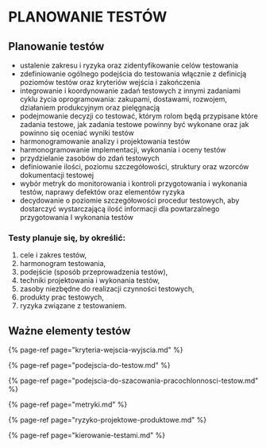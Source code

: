 # PLANOWANIE TESTÓW

## Planowanie testów

* ustalenie zakresu i ryzyka oraz zidentyfikowanie celów testowania
* zdefiniowanie ogólnego podejścia do testowania włącznie z definicją poziomów testów oraz kryteriów wejścia i zakończenia
* integrowanie i koordynowanie zadań testowych z innymi zadaniami cyklu życia oprogramowania: zakupami, dostawami, rozwojem, działaniem produkcyjnym oraz pielęgnacją
* podejmowanie decyzji co testować, którym rolom będą przypisane które zadania testowe, jak zadania testowe powinny być wykonane oraz jak powinno się oceniać wyniki testów
* harmonogramowanie analizy i projektowania testów
* harmonogramowanie implementacji, wykonania i oceny testów
* przydzielanie zasobów do zdań testowych
* definiowanie ilości, poziomu szczegółowości, struktury oraz wzorców dokumentacji testowej
* wybór metryk do monitorowania i kontroli przygotowania i wykonania testów, naprawy defektów oraz elementów ryzyka
* decydowanie o poziomie szczegółowości procedur testowych, aby dostarczyć wystarczającą ilość informacji dla powtarzalnego przygotowania I wykonania testów

### Testy planuje się, by określić:

1. cele i zakres testów,
2. harmonogram testowania,
3. podejście \(sposób przeprowadzenia testów\), 
4. techniki projektowania i wykonania testów, 
5. zasoby niezbędne do realizacji czynności testowych, 
6. produkty prac testowych, 
7. ryzyka związane z testowaniem.

## Ważne elementy testów

{% page-ref page="kryteria-wejscia-wyjscia.md" %}

{% page-ref page="podejscia-do-testow.md" %}

{% page-ref page="podejscia-do-szacowania-pracochlonnosci-testow.md" %}

{% page-ref page="metryki.md" %}

{% page-ref page="ryzyko-projektowe-produktowe.md" %}

{% page-ref page="kierowanie-testami.md" %}




